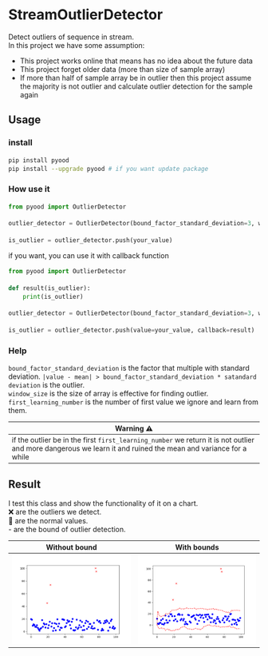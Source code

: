 # StreamOutlierDetector
Detect outliers of sequence in stream.  
In this project we have some assumption:
-   This project works online that means has no idea about the future data
-   This project forget older data (more than size of sample array)
-   If more than half of sample array be in outlier then this project assume the majority is not outlier and calculate outlier detection for the sample again


## Usage

### install
```bash
pip install pyood
pip install --upgrade pyood # if you want update package
```

### How use it
```python
from pyood import OutlierDetector

outlier_detector = OutlierDetector(bound_factor_standard_deviation=3, window_size=20, size_initial_ignore=10)

is_outlier = outlier_detector.push(your_value)
```

if you want, you can use it with callback function
```python
from pyood import OutlierDetector

def result(is_outlier):
    print(is_outlier)

outlier_detector = OutlierDetector(bound_factor_standard_deviation=3, window_size=20, size_initial_ignore=10)

is_outlier = outlier_detector.push(value=your_value, callback=result)
```
### Help
``bound_factor_standard_deviation`` is the factor that multiple with standard deviation. ``|value - mean| > bound_factor_standard_deviation * satandard deviation`` is the outlier.  
``window_size`` is the size of array is effective for finding outlier.  
``first_learning_number`` is the number of first value we ignore and learn from them.  

Warning ⚠                               |
----------------------------------------| 
if the outlier be in the first ``first_learning_number`` we return it is not outlier and more dangerous we learn it and ruined the mean and variance for a while| 


## Result
I test this class and show the functionality of it on a chart.  
❌ are the outliers we detect.  
🔵 are the normal values.  
<span> - </span> are the bound of outlier detection.  

Without bound                           | With bounds
----------------------------------------| ------------------------------ 
![]( ./images/test_result_normal.png)   | ![]( ./images/test_result.png) 
 

